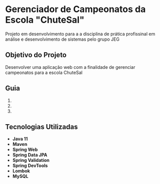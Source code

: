 <h1> Gerenciador de Campeonatos da Escola "ChuteSal" </h1>
<p> Projeto em desenvolvimento para a a disciplina de prática profissinal em análise e desenvolvimento de sistemas pelo grupo JEG</p>

<h2> Objetivo do Projeto </h2>
<p> Desenvolver uma aplicação web com a finalidade de gerenciar campeonatos para a escola ChuteSal </p>

<h2> Guia </h2>

<ol>
    <li> </li>
    <li> </li>
    <li> </li>
</ol>

<h2> Tecnologias Utilizadas </h2>

<ul>
    <li><strong>Java 11</strong></li>
    <li><strong>Maven</strong></li>
    <li><strong>Spring Web</strong></li>
    <li><strong>Spring Data JPA</strong></li>
    <li><strong>Spring Validation</strong></li>
    <li><strong>Spring DevTools</strong></li>
    <li><strong>Lombok</strong></li>
    <li><strong>MySQL</strong></li>
</ul>
